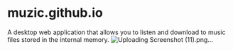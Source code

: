 # muzic.github.io
A desktop web application that allows you to listen and download to music files stored in the internal memory.
![Uploading Screenshot (11).png…]()
